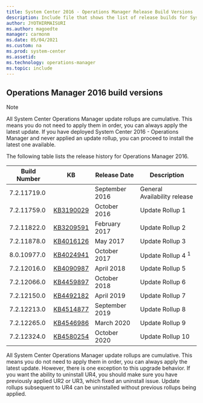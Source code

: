 ```yaml
---
title: System Center 2016 - Operations Manager Release Build Versions
description: Include file that shows the list of release builds for System Center 2016 - Operations Manager.
author: JYOTHIRMAISURI
ms.author: magoedte
manager: carmonm
ms.date: 05/04/2021
ms.custom: na
ms.prod: system-center
ms.assetid:
ms.technology: operations-manager
ms.topic: include
---
```


## Operations Manager 2016 build versions

>[!NOTE]
>All System Center Operations Manager update rollups are cumulative. This means you do not need to apply them in order, you can always apply the latest update. If you have deployed System Center 2016 - Operations Manager and never applied an update rollup, you can proceed to install the latest one available.
>

The following table lists the release history for Operations Manager 2016.

|Build Number |KB |Release Date |Description |  
|-------------|---|-------------|------------|  
|7.2.11719.0 ||September 2016 |General Availability release|  
|7.2.11759.0 |[KB3190029](https://support.microsoft.com/kb/3190029) |October 2016 |Update Rollup 1 |  
|7.2.11822.0 |[KB3209591](https://support.microsoft.com/help/3209591) |February 2017 |Update Rollup 2 |  
|7.2.11878.0 |[KB4016126](https://support.microsoft.com/help/4016126/update-rollup-3-for-system-center-2016-operations-manager) |May 2017 |Update Rollup 3|  
|8.0.10977.0 | [KB4024941](https://support.microsoft.com/help/4024941/update-rollup-4-for-system-center-2016-operations-manager) |October 2017 | Update Rollup 4 <sup>1</sup>|
|7.2.12016.0 |[KB4090987](https://support.microsoft.com/help/4090987/update-rollup-5-for-system-center-2016-operations-manager) |April 2018 |Update Rollup 5 |
|7.2.12066.0 |[KB4459897](https://support.microsoft.com/help/4459897/update-rollup-6-for-system-center-2016-operations-manager) |October 2018 |Update Rollup 6|
|7.2.12150.0 |[KB4492182](https://support.microsoft.com/help/4492182/update-rollup-7-for-system-center-2016-operations-manager) |April 2019 |Update Rollup 7 |
|7.2.12213.0 |[KB4514877](https://support.microsoft.com/help/4514877/update-rollup-8-for-system-center-2016-operations-manager) |September 2019 |Update Rollup 8 |
|7.2.12265.0 |[KB4546986](https://support.microsoft.com/en-in/help/4546986/update-rollup-9-for-system-center-2016-operations-manager) |March 2020 |Update Rollup 9 |
|7.2.12324.0 |[KB4580254](https://support.microsoft.com/topic/update-rollup-10-for-system-center-2016-operations-manager-f1fd6d5c-5d3b-1a07-c69d-f65bc938d1f7) |October 2020 |Update Rollup 10 |

All System Center Operations Manager update rollups are cumulative.  This means you do not need to apply them in order, you can always apply the latest update. However, there is one exception to this upgrade behavior. If you want the ability to uninstall UR4, you should make sure you have previously applied UR2 or UR3, which fixed an uninstall issue. Update rollups subsequent to UR4 can be uninstalled without previous rollups being applied.
